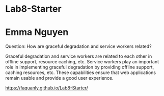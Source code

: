 # Lab8-Starter
# Emma Nguyen

Question: How are graceful degradation and service workers related?

Graceful degradation and service workers are related to each other in offline support, resource caching, etc. Service workers play an important role in implementing graceful degradation by providing offline support, caching resources, etc. These capabilities ensure that web applications remain usable and provide a good user experience.

https://faquanly.github.io/Lab8-Starter/